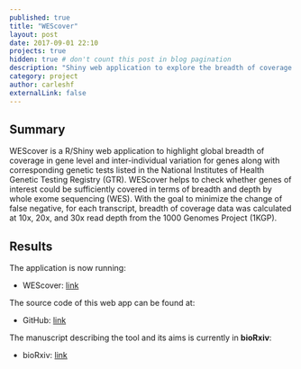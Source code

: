 ```yaml
---
published: true
title: "WEScover"
layout: post
date: 2017-09-01 22:10
projects: true
hidden: true # don't count this post in blog pagination
description: "Shiny web application to explore the breadth of coverage per gene/exon obtained using WES technology in 1KGP."
category: project
author: carleshf
externalLink: false
---
```


## Summary

WEScover is a R/Shiny web application to highlight global breadth of coverage in gene level and inter-individual variation for genes along with corresponding genetic tests listed in the National Institutes of Health Genetic Testing Registry (GTR). WEScover helps to check whether genes of interest could be sufficiently covered in terms of breadth and depth by whole exome sequencing (WES). With the goal to minimize the change of false negative, for each transcript, breadth of coverage data was calculated at 10x, 20x, and 30x read depth from the 1000 Genomes Project (1KGP).

## Results

The application is now running:

* WEScover: [link](http://gnome.tchlab.org/WEScover/)

The source code of this web app can be found at:

* GitHub: [link](http://gnome.tchlab.org/WEScover/)

The manuscript describing the tool and its aims is currently in **bioRxiv**:

* bioRxiv: [link](https://www.biorxiv.org/content/early/2018/07/27/367607)
